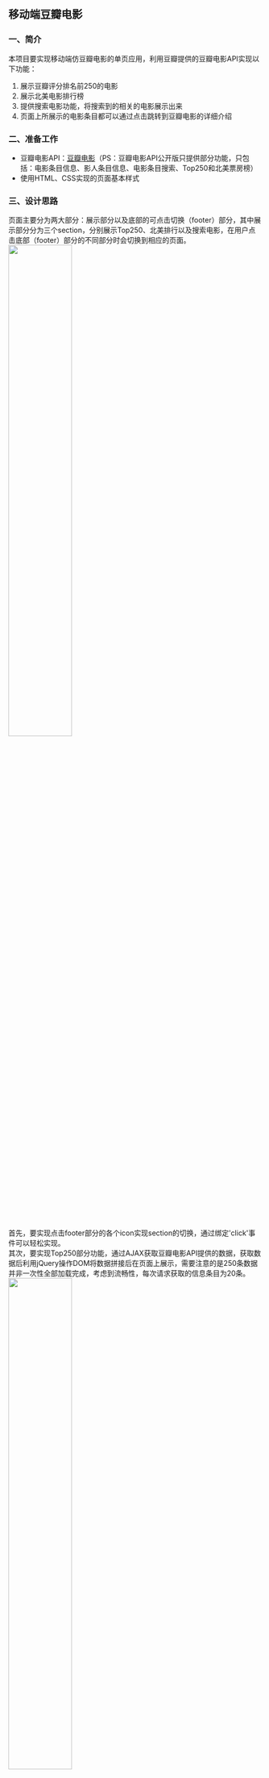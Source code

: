 ## 移动端豆瓣电影
### 一、简介
本项目要实现移动端仿豆瓣电影的单页应用，利用豆瓣提供的豆瓣电影API实现以下功能：
1. 展示豆瓣评分排名前250的电影
2. 展示北美电影排行榜
3. 提供搜索电影功能，将搜索到的相关的电影展示出来
4. 页面上所展示的电影条目都可以通过点击跳转到豆瓣电影的详细介绍
### 二、准备工作
* 豆瓣电影API：[豆瓣电影](https://developers.douban.com/wiki/?title=movie_v2)（PS：豆瓣电影API公开版只提供部分功能，只包括：电影条目信息、影人条目信息、电影条目搜索、Top250和北美票房榜）
* 使用HTML、CSS实现的页面基本样式
### 三、设计思路
页面主要分为两大部分：展示部分以及底部的可点击切换（footer）部分，其中展示部分分为三个section，分别展示Top250、北美排行以及搜索电影，在用户点击底部（footer）部分的不同部分时会切换到相应的页面。  
<img src="https://raw.githubusercontent.com/wky0615/MarkdownPhotos/master/doubanmovie/%E9%A1%B5%E9%9D%A2.png" width="50%">   
首先，要实现点击footer部分的各个icon实现section的切换，通过绑定'click'事件可以轻松实现。  
其次，要实现Top250部分功能，通过AJAX获取豆瓣电影API提供的数据，获取数据后利用jQuery操作DOM将数据拼接后在页面上展示，需要注意的是250条数据并非一次性全部加载完成，考虑到流畅性，每次请求获取的信息条目为20条。  
<img src="https://raw.githubusercontent.com/wky0615/MarkdownPhotos/master/doubanmovie/Top250-1.png" width="50%">   
数据格式如上图，图Top250-1展示前20条数据   
<img src="https://raw.githubusercontent.com/wky0615/MarkdownPhotos/master/doubanmovie/Top250-2.png" width="50%">  
图Top250-2展示具体电影条目中所包含的信息，包括导演、主演、电影海报及评分等    
随后，实现北美电影排行的展示与Top250部分思路及方法大同小异，只不过由于提供的电影条目数据不多，请求数据时一次性获取全部条目。  
最后，实现搜索电影功能，此部分需要将用户在 ``` <input> ```标签中输入的内容作为AJAX请求中的data传递，随后将获取的数据拼接后放置在页面上。 
### 四、效果演示
移动端请扫描下方二维码   
![](https://raw.githubusercontent.com/wky0615/MarkdownPhotos/master/doubanmovie/%E4%BA%8C%E7%BB%B4%E7%A0%81.png)
### 五、实现流程
下图为Top250部分实现功能的流程，主要是两个部分的实现，一个是获取数据后将数据拼接为DOM再放置在页面上，另一个是判断页面是否滚动到底部并且是否已经获取了全部的数据。   
<div align="center">
  <img src="https://raw.githubusercontent.com/wky0615/MarkdownPhotos/master/doubanmovie/top250%E6%B5%81%E7%A8%8B%E5%9B%BE.png">
</div>    
下图为北美排行的功能实现流程，需要注意的是由于请求获得的数据数量较少，因此只需一次请求完所有的数据。    
<div align="center">
  <img src="https://raw.githubusercontent.com/wky0615/MarkdownPhotos/master/doubanmovie/%E5%8C%97%E7%BE%8E%E6%8E%92%E8%A1%8C%E6%B5%81%E7%A8%8B%E5%9B%BE.png">
</div>    
下图为搜索功能的实现流程，重点是将用户输入的信息作为AJAX的data发送，以此来获取数据。   
<div align="center">
  <img src="https://raw.githubusercontent.com/wky0615/MarkdownPhotos/master/doubanmovie/search%E6%B5%81%E7%A8%8B%E5%9B%BE.png">
</div>    

### 六、问题及解决
##### 判断页面滚动到底部、页面滚动到底部多次触发发送请求的问题
在Top250功能中，一次发送请求获得20条数据，无法在视窗一次性完全展示，必然会出现滚动条，在用户滚动到最底部时，触发下一次请求并展示加载动画。
* 判断页面滚动到底部的方法：通过比较页面此时的高度和视窗高度+视窗滚动的高度判断页面是否到达底部，即使用 ``` .height() ``` 方法获得页面和视窗的高度，使用 ``` .scrollTop() ``` 获得视窗滚动的高度```$('section').eq(0).height() - 20 <= $('main').scrollTop() + $('main').height()```。本项目中留出20px的冗余。
* 在判断页面是否滚动到底部时留出了20px的冗余，在用户继续滚动的情况下，会出现多次触发发送请求的情况，解决这个问题有两种方法，
* 一：函数节流，在发送请求的函数之外添加一个定时器，使得请求在固定的延时之后再发送。
```
function loadData(){
  if(timer){
    clearTimeout(timer)
  }
  timer = setTimeout(function(){
    $('.loading').show()
    $.ajax({
    url: 'https://api.douban.com/v2/movie/top250',
    type: 'GET',
    data: {
      start: index,
      count: 20
    },
    dataType: 'jsonp'
  }).done(function(ret){
    console.log(ret)
    createNode(ret)
    index+=20
    console.log(index)
    }).fail(function(){
    console.log('error')
    })
  }, 500)
}
```
* 二：加锁，添加初始值为false的变量isLoading，在请求发送前将isLoading的值改为true，不管请求成功或失败都将其值改为false，并在绑定事件中判断isLoading的值
```
//加锁
var isLoading = false
function loadData(){
  if(isLoading) return
  isLoading = true
  $('.loading').show()
  $.ajax({
    url: 'https://api.douban.com/v2/movie/top250',
    type: 'GET',
    data: {
      start: index,
      count: 20
    },
    dataType: 'jsonp'
  }).done(function(ret){
    console.log(ret)
    createNode(ret)
    index+=20
    console.log(index)
  }).fail(function(){
    console.log('error')
  }).always(function(){
    isLoading = false
    $('.loading').hide()
  })
}
```
